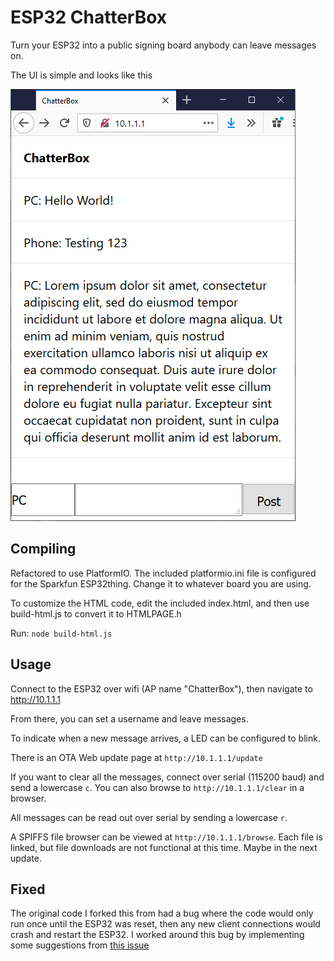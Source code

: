 # ESP32 ChatterBox

Turn your ESP32 into a public signing board anybody can leave messages on.

The UI is simple and looks like this

![ChatterBox screenshot](chatterbox.png)


## Compiling

Refactored to use PlatformIO. The included platformio.ini file is configured for the Sparkfun ESP32thing. Change it to whatever board you are using.

To customize the HTML code, edit the included index.html, and then use build-html.js to convert it to HTMLPAGE.h

Run: `node build-html.js`


## Usage

Connect to the ESP32 over wifi (AP name "ChatterBox"), then navigate to http://10.1.1.1

From there, you can set a username and leave messages.

To indicate when a new message arrives, a LED can be configured to blink.

There is an OTA Web update page at `http://10.1.1.1/update`

If you want to clear all the messages, connect over serial (115200 baud) and send a lowercase `c`. You can also browse to `http://10.1.1.1/clear` in a browser.

All messages can be read out over serial by sending a lowercase `r`.

A SPIFFS file browser can be viewed at `http://10.1.1.1/browse`. Each file is linked, but file downloads are not functional at this time. Maybe in the next update.


## Fixed

The original code I forked this from had a bug where the code would only run once until the ESP32 was reset, then any new client connections would crash and restart the ESP32. I worked around this bug by implementing some suggestions from [this issue](https://github.com/espressif/arduino-esp32/issues/2025)